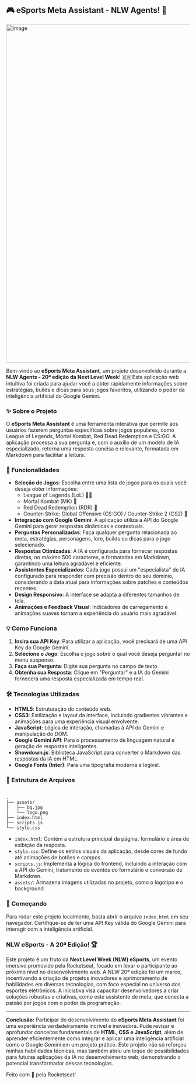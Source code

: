 ## 🎮 eSports Meta Assistant - NLW Agents! 🚀

<img width="1919" height="925" alt="image" src="https://github.com/user-attachments/assets/4ea4722f-c5bb-462e-92b5-1744ed597ca9" />

Bem-vindo ao **eSports Meta Assistant**, um projeto desenvolvido durante a **NLW Agents - 20ª edição da Next Level Week**! 🇧🇷 Esta aplicação web intuitiva foi criada para ajudar você a obter rapidamente informações sobre estratégias, builds e dicas para seus jogos favoritos, utilizando o poder da inteligência artificial do Google Gemini.

### ✨ Sobre o Projeto

O **eSports Meta Assistant** é uma ferramenta interativa que permite aos usuários fazerem perguntas específicas sobre jogos populares, como League of Legends, Mortal Kombat, Red Dead Redemption e CS:GO. A aplicação processa a sua pergunta e, com o auxílio de um modelo de IA especializado, retorna uma resposta concisa e relevante, formatada em Markdown para facilitar a leitura.

### 🌟 Funcionalidades

* **Seleção de Jogos**: Escolha entre uma lista de jogos para os quais você deseja obter informações:
    * League of Legends (LoL) 🧙‍♂️
    * Mortal Kombat (MK) 🐉
    * Red Dead Redemption (RDR) 🤠
    * Counter-Strike: Global Offensive (CS:GO) / Counter-Strike 2 (CS2) 🔫
* **Integração com Google Gemini**: A aplicação utiliza a API do Google Gemini para gerar respostas dinâmicas e contextuais.
* **Perguntas Personalizadas**: Faça qualquer pergunta relacionada ao meta, estratégias, personagens, lore, builds ou dicas para o jogo selecionado.
* **Respostas Otimizadas**: A IA é configurada para fornecer respostas diretas, no máximo 500 caracteres, e formatadas em Markdown, garantindo uma leitura agradável e eficiente.
* **Assistentes Especializados**: Cada jogo possui um "especialista" de IA configurado para responder com precisão dentro do seu domínio, considerando a data atual para informações sobre patches e conteúdos recentes.
* **Design Responsivo**: A interface se adapta a diferentes tamanhos de tela.
* **Animações e Feedback Visual**: Indicadores de carregamento e animações suaves tornam a experiência do usuário mais agradável.

### 💡 Como Funciona

1.  **Insira sua API Key**: Para utilizar a aplicação, você precisará de uma API Key do Google Gemini.
2.  **Selecione o Jogo**: Escolha o jogo sobre o qual você deseja perguntar no menu suspenso.
3.  **Faça sua Pergunta**: Digite sua pergunta no campo de texto.
4.  **Obtenha sua Resposta**: Clique em "Perguntar" e a IA do Gemini fornecerá uma resposta especializada em tempo real.

### 🛠️ Tecnologias Utilizadas

* **HTML5**: Estruturação do conteúdo web.
* **CSS3**: Estilização e layout da interface, incluindo gradientes vibrantes e animações para uma experiência visual envolvente.
* **JavaScript**: Lógica de interação, chamadas à API do Gemini e manipulação do DOM.
* **Google Gemini API**: Para o processamento de linguagem natural e geração de respostas inteligentes.
* **Showdown.js**: Biblioteca JavaScript para converter o Markdown das respostas da IA em HTML.
* **Google Fonts (Inter)**: Para uma tipografia moderna e legível.

### 📂 Estrutura de Arquivos

```

.
├── assets/
│   ├── bg.jpg
│   └── logo.png
├── index.html
├── scripts.js
└── style.css

```

* `index.html`: Contém a estrutura principal da página, formulário e área de exibição da resposta.
* `style.css`: Define os estilos visuais da aplicação, desde cores de fundo até animações de botões e campos.
* `scripts.js`: Implementa a lógica do frontend, incluindo a interação com a API do Gemini, tratamento de eventos do formulário e conversão de Markdown.
* `assets/`: Armazena imagens utilizadas no projeto, como o logotipo e o background.

### 🚀 Começando

Para rodar este projeto localmente, basta abrir o arquivo `index.html` em seu navegador. Certifique-se de ter uma API Key válida do Google Gemini para interagir com a inteligência artificial.

### NLW eSports - A 20ª Edição! 🏆

Este projeto é um fruto da **Next Level Week (NLW) eSports**, um evento imersivo promovido pela Rocketseat, focado em levar o participante ao próximo nível no desenvolvimento web. A NLW 20ª edição foi um marco, incentivando a criação de projetos inovadores e aprimoramento de habilidades em diversas tecnologias, com foco especial no universo dos esportes eletrônicos. A iniciativa visa capacitar desenvolvedores a criar soluções robustas e criativas, como este assistente de meta, que conecta a paixão por jogos com o poder da programação.

---

**Conclusão:** Participar do desenvolvimento do **eSports Meta Assistant** foi uma experiência verdadeiramente incrível e inovadora. Pude revisar e aprofundar conceitos fundamentais de **HTML, CSS e JavaScript**, além de aprender eficientemente como integrar e aplicar uma inteligência artificial como o Google Gemini em um projeto prático. Este projeto não só reforçou minhas habilidades técnicas, mas também abriu um leque de possibilidades para futuras aplicações da IA no desenvolvimento web, demonstrando o potencial transformador dessas tecnologias.

Feito com 💜 pela Rocketseat!
